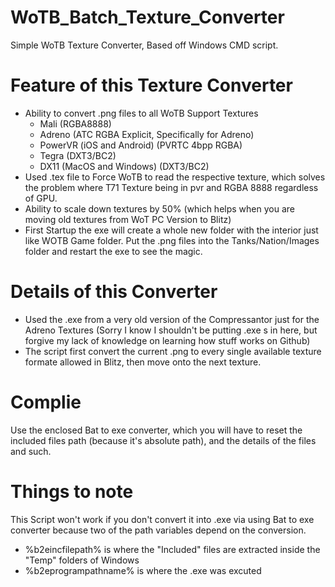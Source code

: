 # WoTB_Batch_Texture_Converter
Simple WoTB Texture Converter, Based off Windows CMD script.

# Feature of this Texture Converter
- Ability to convert .png files to all WoTB Support Textures
	- Mali (RGBA8888)
	- Adreno (ATC RGBA Explicit, Specifically for Adreno)
	- PowerVR (iOS and Android) (PVRTC 4bpp RGBA)
	- Tegra (DXT3/BC2)
	- DX11 (MacOS and Windows) (DXT3/BC2)
- Used .tex file to Force WoTB to read the respective texture, which solves the problem where T71 Texture being in pvr and RGBA 8888 regardless of GPU.
- Ability to scale down textures by 50% (which helps when you are moving old textures from WoT PC Version to Blitz)
- First Startup the exe will create a whole new folder with the interior just like WOTB Game folder. Put the .png files into the Tanks/Nation/Images folder and restart the exe to see the magic.

# Details of this Converter
- Used the .exe from a very old version of the Compressantor just for the Adreno Textures (Sorry I know I shouldn't be putting .exe s in here, but forgive my lack of knowledge on learning how stuff works on Github)
- The script first convert the current .png to every single available texture formate allowed in Blitz, then move onto the next texture.

# Complie
Use the enclosed Bat to exe converter, which you will have to reset the included files path (because it's absolute path), and the details of the files and such.

# Things to note
This Script won't work if you don't convert it into .exe via using Bat to exe converter because two of the path variables depend on the conversion.
- %b2eincfilepath% is where the "Included" files are extracted inside the "Temp" folders of Windows
- %b2eprogrampathname% is where the .exe was excuted